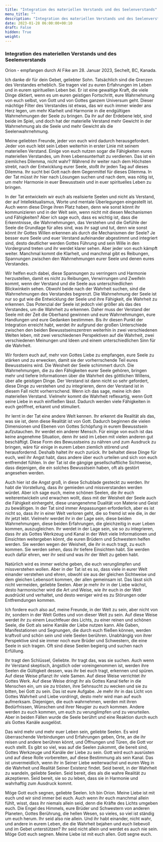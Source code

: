 ```yaml
---
title: "Integration des materiellen Verstands und des Seelenverstands"
menu_title: ""
description: "Integration des materiellen Verstands und des Seelenverstands"
date: 2023-01-28 06:00:00+00:10
draft: False
hidden: True
weight:
---
```

### Integration des materiellen Verstands und des Seelenverstands

Orion - empfangen durch Al Fike am 28. Januar 2023, Sechelt, BC, Kanada.

Ich danke dir für dein Gebet, geliebter Sohn. Tatsächlich sind die Grenzen des Verstandes erheblich. Sie tragen viel zu euren Erfahrungen im Leben und in eurem spirituellen Leben bei. Er ist eine gewaltige Kraft, die viele Dinge diktiert, wenn es um euren geistigen Fortschritt, eure Wahrnehmung von euch selbst, von Gott und von Gottes ganzem Universum geht. Dieser mächtige Filter des Verstandes ist etwas, das wir euch immer wieder ans Herz legen, um mehr Klarheit und Harmonie in die endgültigen Wahrnehmungen der Seele zu bringen. Da ihr auf der Erdebene lebt, sind beide im Spiel, und doch hat der materielle Verstand mehr Gewicht in der Wahrnehmung als die Seele und mehr Gewicht als die Seelenwahrnehmung.

Meine geliebten Freunde, jeder von euch wird dadurch herausgefordert. Jeder von euch lebt sein Leben weiterhin in erster Linie mit seinem materiellen Verstand. Einige von euch nutzen sogar die Fähigkeiten eures materiellen Verstandes, um ihren Lebensunterhalt zu verdienen. Das ist ein ziemliches Dilemma, nicht wahr? Während ihr weiter nach dem Höchsten strebt, nach der Entwicklung eurer Seele, stoßt ihr jeden Tag auf dieses Dilemma. Ihr sucht bei Gott nach dem Gegenmittel für dieses Dilemma. In der Tat müsst ihr hier nach Lösungen suchen und nach dem, was nötig ist, um mehr Harmonie in euer Bewusstsein und in euer spirituelles Leben zu bringen.

In der Tat entwickeln wir euch als realisierte Seelen und nicht als Verstand, der auf Intellektualismus, Worte und mentale Überlegungen eingestellt ist. Auch wenn diese Dinge ihren Platz haben, denn wie sonst könnt ihr kommunizieren und in der Welt sein, wenn nicht mit diesen Mechanismen und Fähigkeiten? Aber ich sage euch, dass es wichtig ist, dass die Erkenntnisse, die Wahrnehmungen, das Verstehen und die Gefühle der Seele die Grundlage für alles sind, was ihr sagt und tut, denn wie sonst könnt ihr Gottes Willen erkennen als durch die Mechanismen der Seele? Je besser eure Seele und euer Verstand aufeinander abgestimmt und integriert sind, desto deutlicher werden Gottes Führung und sein Wille in den Vordergrund treten und ihr werdet klarer sehen. Aber jeder von euch kämpft weiter. Manchmal kommt die Klarheit, und manchmal gibt es Reibungen, Spannungen zwischen den Wahrnehmungen eurer Seele und denen eures Verstandes.

Wir helfen euch dabei, diese Spannungen zu verringern und Harmonie herzustellen, damit es nicht zu Reibungen, Verwirrungen und Zweifeln kommt, wenn der Verstand und die Seele aus unterschiedlichen Blickwinkeln sehen. Obwohl beide nach der Wahrheit suchen, sind die Wahrnehmungen des Verstandes begrenzt. Die Wahrnehmung der Seele ist nur so gut wie die Entwicklung der Seele und ihre Fähigkeit, die Wahrheit zu erkennen. Das Potenzial der Seele ist jedoch viel größer als das des Verstandes, um die Wahrheit zu erkennen. Daher muss der Verstand der Seele mit der Zeit die Oberhand gewinnen und eure Wahrnehmungen, eure Handlungen und eure Gedanken bestimmen. Bis ihr diesen Punkt der Integration erreicht habt, werdet ihr aufgrund der großen Unterschiede zwischen den beiden Bewusstseinszentren weiterhin in zwei verschiedenen Welten leben, mit zwei verschiedenen Perspektiven auf die Wahrheit, zwei verschiedenen Meinungen und Ideen und einem unterschiedlichen Sinn für die Wahrheit.

Wir fordern euch auf, mehr von Gottes Liebe zu empfangen, eure Seele zu stärken und zu erwecken, damit sie der vorherrschende Teil eures Bewusstseins wird. Die Weisheit der Seele schimmert durch. Die Wahrnehmungen, die zu den Fähigkeiten eurer Seele gehören, bringen mehr und tiefere Informationen über die Wahrheit des göttlichen Willens, über alle geistigen Dinge. Der Verstand ist dann nicht so sehr gefordert, diese Dinge zu verstehen und zu integrieren, denn der Verstand ist in diesem Fall nicht vorherrschend. Wenn ich das sage, meine ich den materiellen Verstand. Vielmehr kommt die Wahrheit reflexartig, wenn Gott seine Liebe in euch einfließen lässt. Dadurch werden viele Fähigkeiten in euch geöffnet, erkannt und stimuliert.

Ihr lernt in der Tat eine andere Welt kennen. Ihr erkennt die Realität als das, was sie ist, denn diese Realität ist von Gott. Dadurch beginnen die vielen Dimensionen und Ebenen von Gottes Schöpfung in eurem Bewusstsein aufzutauchen. Ihr werdet ein anderer Mensch. Für einige von euch ist das keine angenehme Situation, denn ihr seid im Leben mit vielen anderen gut beschäftigt. Diese Form des Bewusstseins zu nähren und zum Ausdruck zu bringen, wäre für einige in eurem Leben ziemlich störend und herausfordernd. Deshalb haltet ihr euch zurück. Ihr behaltet diese Dinge für euch, weil ihr Angst habt, dass andere über euch urteilen und sich von euch entfremdet fühlen. In der Tat ist die gängige gesellschaftliche Sichtweise, dass diejenigen, die ein solches Bewusstsein haben, oft als gestört angesehen werden.

Auch hier ist die Angst groß, in diese Schublade gesteckt zu werden. Ihr habt die Vorstellung, dass ihr gemieden und missverstanden werden würdet. Aber ich sage euch, meine schönen Seelen, die ihr euch weiterentwickeln und erwachen wollt, dass mit der Weisheit der Seele auch die Fähigkeit einhergeht, diese unangenehme Dualität von Materie und Geist zu bewältigen. In der Tat sind immer Anpassungen erforderlich, aber es ist nicht so, dass ihr in einer Welt verloren geht, die so fremd ist wie die, in der ihr jetzt lebt. Vielmehr werdet ihr in der Lage sein, diese beiden Wahrnehmungen, diese beiden Erfahrungen, die gleichzeitig in euer Leben kommen, auszugleichen. Ihr werdet in der Lage sein, sie so zu integrieren, dass ihr als Gottes Werkzeug und Kanal in der Welt viele Informationen und Einsichten weitergeben könnt, die euren Brüdern und Schwestern helfen werden. Sie werden wegen der Weisheit, die ihr in euch tragt, zu euch kommen. Sie werden sehen, dass ihr tiefere Einsichten habt. Sie werden euch dafür ehren, wer ihr seid und was ihr der Welt zu geben habt.

Natürlich wird es immer welche geben, die euch verunglimpfen und missverstehen wollen. Aber in der Tat ist es so, dass viele in eurer Welt einander verstehen und ehren, obwohl sie aus der gleichen Sichtweise und dem gleichen Lebensort kommen, der allen gemeinsam ist. Das lässt sich nicht vermeiden, geliebte Seelen. Aber je mehr ihr in der Liebe wächst, desto harmonischer wird die Art und Weise, wie ihr euch in der Welt ausdrückt und verhaltet, und desto weniger wird es zu Störungen oder Entfremdungen kommen.

Ich fordere euch also auf, meine Freunde, in der Welt zu sein, aber nicht von ihr, sondern in der Welt Gottes und von dieser Welt zu sein. Auf diese Weise werdet ihr zu einem Leuchtfeuer des Lichts, zu einer reinen und schönen Seele, die Gott als seine Kanäle der Liebe nutzen kann. Alle Gaben, Manifestationen und Segnungen, die durch euch fließen können, werden kraftvoll und schön sein und viele Seelen berühren. Unabhängig von ihrer Perspektive sind sie immer noch eure Brüder und Schwestern, die eine Seele in sich tragen. Oft sind diese Seelen begierig und suchen nach Erfüllung.

Ihr tragt den Schlüssel, Geliebte. Ihr tragt das, was sie suchen. Auch wenn ihr Verstand skeptisch, ängstlich oder voreingenommen ist, werden ihre Seelen die Gültigkeit dessen, was ihr bei euch tragt, erkennen und spüren. Auf diese Weise pflanzt ihr viele Samen. Auf diese Weise verrichtet ihr Gottes Werk. Auf diese Weise dringt ihr als Gottes Kanal tiefer in die Menschen ein, um sie zu trösten, ihre Sehnsucht zu wecken und sie zu bitten, bei Gott zu sein. Das ist eure Aufgabe. Je mehr ihr in das Licht von Gottes Wahrheit und Liebe vordringt, desto mehr wird man auf euch aufmerksam. Diejenigen, die euch wahrnehmen, werden mit ihren Bedürfnissen, Wünschen und ihrer Neugier zu euch kommen. Andere werden zu euch kommen, um euch zu verunglimpfen und zu verurteilen. Aber in beiden Fällen wurde die Seele berührt und eine Reaktion durch euch als Gottes Kanäle ausgelöst.

Das wird mehr und mehr euer Leben sein, geliebte Seelen. Es wird überraschende Verbindungen und Erfahrungen geben, Orte, an die ihr reisen und andere berühren könnt, und Öffnungen und Türen, die Gott vor euch stellt. Es gibt so viel, was auf die Seelen zukommt, die bereit sind, Gottes Werkzeuge und Kanäle der Liebe zu sein. Gott wird euch ausrüsten und auf diese Rolle vorbereiten, auf diese Bestimmung als sein Kanal. Das ist unvermeidlich, wenn ihr in Seiner Liebe weiterwachst und euren Weg in die Wahrheit und Realität Seiner Existenz findet. Seid bereit, in der Wahrheit zu wandeln, geliebte Seelen. Seid bereit, dies als die wahre Realität zu akzeptieren. Seid bereit, sie so zu leben, dass sie in Harmonie und wahrhaftig zum Ausdruck kommt.

Möge Gott euch segnen, geliebte Seelen. Ich bin Orion. Meine Liebe ist mit euch und wir sind immer bei euch. Auch wenn ihr euch manchmal allein fühlt, wisst, dass ihr niemals allein seid, denn die Kräfte des Lichts umgeben euch. Die Engel des Himmels, eure Brüder und Schwestern von anderen Planeten, Gottes Berührung, die hellen Wesen, so vieles, so viel ist ständig um euch herum. Ihr seid also nie allein. Und ihr habt einander, nicht wahr, und andere in eurem Leben, die die Wahrheit bejahen und euch liebevoll und im Gebet unterstützen? Ihr seid nicht allein und werdet es auch nie sein. Möge Gott euch segnen. Meine Liebe ist mit euch allen. Gott segne euch.
